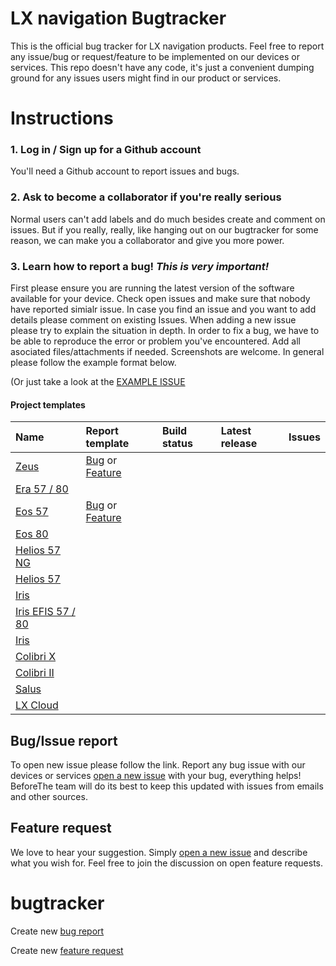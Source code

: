 # LX navigation Bugtracker

This is the official bug tracker for LX navigation products. Feel free to report any issue/bug or request/feature to be implemented on our devices or services.
This repo doesn't have any code, it's just a convenient dumping ground for any issues users might find in our product or services.

# Instructions

### 1. Log in / Sign up for a Github account
You'll need a Github account to report issues and bugs.

### 2. Ask to become a collaborator if you're really serious
Normal users can't add labels and do much besides create and comment on issues. But if you really, really, like hanging out on our bugtracker for some reason, we can make you a collaborator and give you more power. 

### 3. Learn how to report a bug! *This is very important!*

First please ensure you are running the latest version of the software available for your device. 
Check open issues and make sure that nobody have reported simialr issue. In case you find an issue and you want to add details please comment on existing Issues.
When adding a new issue please try to explain the situation in depth.
In order to fix a bug, we have to be able to reproduce the error or problem you've encountered. Add all asociated files/attachments if needed. Screenshots are welcome.
In general please follow the example format below.

(Or just take a look at the [EXAMPLE ISSUE](#)

#### Project templates

| Name | Report template | Build status | Latest release | Issues                          |
|:-----|:----------------|:-------------|:---------------|:--------------------------------|
[Zeus](#)|[Bug](https://github.com/LXNavigation/bugtracker/issues/new?labels=bug,zeus&template=bug_report.md) or [Feature](https://github.com/LXNavigation/bugtracker/issues/new?labels=enhancement,zeus&template=feature_request.md) | | |
[Era 57 / 80](#)| | | |
[Eos 57](#)| [Bug](https://github.com/LXNavigation/bugtracker/issues/new?labels=bug,eos_57_helios_57_ng&template=bug_report.md) or [Feature](https://github.com/LXNavigation/bugtracker/issues/new?labels=enhancement,eos_57_helios_57_ng&template=feature_request.md) | | |
[Eos 80](#)| | | |
[Helios 57 NG](#)| | | |
[Helios 57](#)| | | |
[Iris](#)| | | |
[Iris EFIS 57 / 80](#)| | | |
[Iris](#)| | | |
[Colibri X](#)| | | |
[Colibri II](#)| | | |
[Salus](#)| | | |
[LX Cloud](#)| | | |

## Bug/Issue report

To open new issue please follow the link. Report any bug issue with our devices or services [open a new issue](#) with your bug, everything helps! BeforeThe team will do its best to keep this updated with issues from emails and other sources.

## Feature request

We love to hear your suggestion. Simply [open a new issue](#) and describe what you wish for. Feel free to join the discussion on open feature requests.

# bugtracker

Create new [bug report](https://github.com/LXNavigation/bugtracker/issues/new?labels=bug&template=bug_report.md)

Create new [feature request](https://github.com/LXNavigation/bugtracker/issues/new?labels=enhancement&template=feature_request.md)



